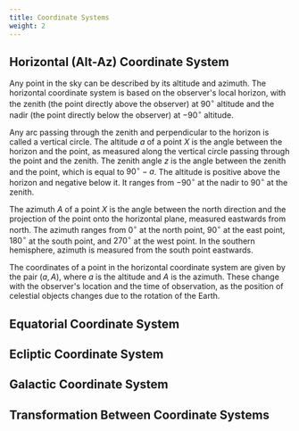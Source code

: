 ```yaml
---
title: Coordinate Systems
weight: 2
---
```


## Horizontal (Alt-Az) Coordinate System

Any point in the sky can be described by its altitude and azimuth. The horizontal coordinate system is based on the observer's local horizon, with the zenith (the point directly above the observer) at $90^\circ$ altitude and the nadir (the point directly below the observer) at $-90^\circ$ altitude.

Any arc passing through the zenith and perpendicular to the horizon is called a vertical circle. The altitude $a$ of a point $X$ is the angle between the horizon and the point, as measured along the vertical circle passing through the point and the zenith. The zenith angle $z$ is the angle between the zenith and the point, which is equal to $90^\circ - a$. The altitude is positive above the horizon and negative below it. It ranges from $-90^\circ$ at the nadir to $90^\circ$ at the zenith.

The azimuth $A$ of a point $X$ is the angle between the north direction and the projection of the point onto the horizontal plane, measured eastwards from north. The azimuth ranges from $0^\circ$ at the north point, $90^\circ$ at the east point, $180^\circ$ at the south point, and $270^\circ$ at the west point. In the southern hemisphere, azimuth is measured from the south point eastwards.

The coordinates of a point in the horizontal coordinate system are given by the pair $(a, A)$, where $a$ is the altitude and $A$ is the azimuth. These change with the observer's location and the time of observation, as the position of celestial objects changes due to the rotation of the Earth.

## Equatorial Coordinate System

## Ecliptic Coordinate System

## Galactic Coordinate System

## Transformation Between Coordinate Systems
